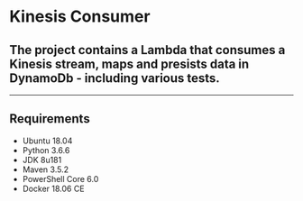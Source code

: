 # Kinesis Consumer
## The project contains a Lambda that consumes a Kinesis stream, maps and presists data in DynamoDb - including various tests.

 - - - -
## Requirements
* Ubuntu 18.04
* Python 3.6.6
* JDK 8u181
* Maven 3.5.2
* PowerShell Core 6.0
* Docker 18.06 CE
